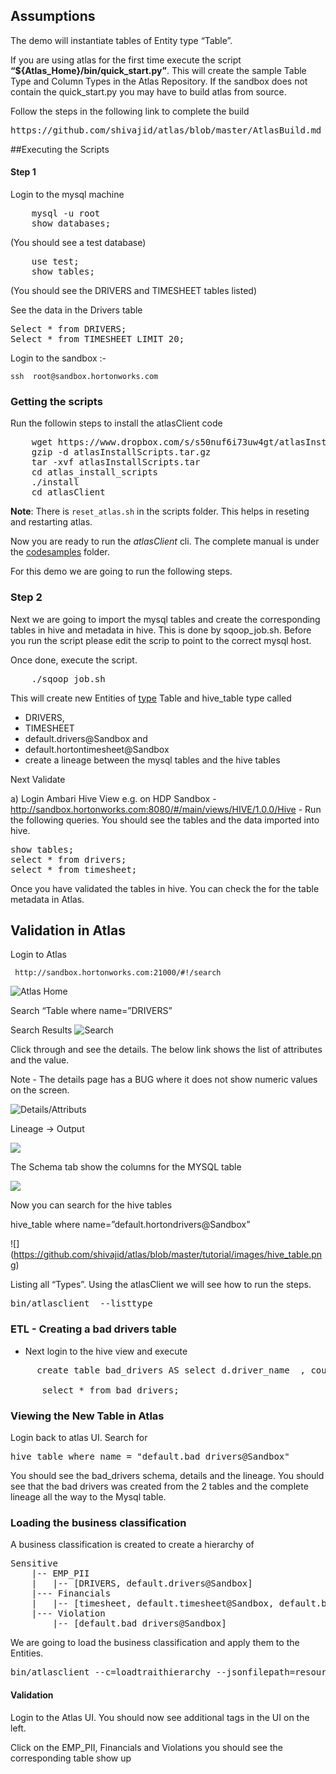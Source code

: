 ## Assumptions

The demo will instantiate tables of Entity type “Table”. 

If you are using atlas for the first time execute the script <strong>“${Atlas_Home}/bin/quick_start.py”</strong>. This will create the sample Table Type and Column Types in the Atlas Repository.
 If the sandbox does not contain the quick_start.py you may have to build atlas from source.

Follow the steps in the following link to complete the build
<pre>
https://github.com/shivajid/atlas/blob/master/AtlasBuild.md
</pre>


##Executing the Scripts

#### Step 1

Login to the mysql machine
<pre>
    mysql -u root
    show databases; 
</pre>
(You should see a test database)
<pre>
	use test;
	show tables; 
</pre>
(You should see the DRIVERS and TIMESHEET tables listed)

See the data in the Drivers table

<pre>
Select * from DRIVERS;
Select * from TIMESHEET LIMIT 20;
</pre>


Login to the sandbox :-

	ssh  root@sandbox.hortonworks.com

### Getting the scripts


Run the followin steps to install the atlasClient code

<pre>
	wget https://www.dropbox.com/s/s50nuf6i73uw4gt/atlasInstallScripts.tar.gz?dl=0 -O atlasInstallScripts.tar.gz
	gzip -d atlasInstallScripts.tar.gz
	tar -xvf atlasInstallScripts.tar
	cd atlas_install_scripts
	./install
	cd atlasClient
</pre>	
<strong>Note</strong>: There is <code>reset_atlas.sh</code> in the scripts folder. This helps in reseting and restarting atlas.

Now you are ready to run the <em>atlasClient</em> cli.  The complete manual is under the [codesamples](https://github.com/shivajid/atlas/tree/master/codesamples/atlas) folder.

For this demo we are going to run the following steps.

### Step 2

Next we are going to import the mysql tables and create the corresponding tables in hive and metadata in hive. This is done by sqoop_job.sh. Before you run the script please edit the scrip to point to the correct mysql host.

Once done, execute the script.

<pre>
	./sqoop_job.sh 
</pre>


This will create new Entities of [type](https://github.com/shivajid/atlas/blob/master/docs/TypeSystem.md) Table and hive_table type called 

* DRIVERS, 
* TIMESHEET 
* default.drivers@Sandbox and 
* default.hortontimesheet@Sandbox
* create a lineage between the mysql tables and the hive tables

Next Validate

a) Login Ambari Hive View
	e.g. on HDP Sandbox
	- http://sandbox.hortonworks.com:8080/#/main/views/HIVE/1.0.0/Hive
	- Run the following queries. You should see the tables and the data imported into hive.
	
<pre>
show tables;
select * from drivers;
select * from timesheet;
</pre> 

Once you have validated the tables in hive. You can check the for the table metadata in Atlas.



## Validation in Atlas

Login to Atlas
	
     http://sandbox.hortonworks.com:21000/#!/search
![Atlas Home](https://github.com/shivajid/atlas/blob/master/tutorial/images/AtlasHome.png)

Search 
“Table where name=”DRIVERS” 

Search Results
![Search](https://github.com/shivajid/atlas/blob/master/tutorial/images/Screen%20Shot%202015-07-09%20at%208.59.16%20AM.png)


Click through and see the details. The below link shows the list of attributes and the value. 

Note - The details page has a BUG where it does not show numeric values on the screen.


![Details/Attributs](https://github.com/shivajid/atlas/blob/master/tutorial/images/Screen%20Shot%202015-07-09%20at%209.15.12%20AM.png)

Lineage -> Output


![](https://github.com/shivajid/atlas/blob/master/tutorial/images/lineage.png)



The Schema tab show the columns for the MYSQL table




![](https://github.com/shivajid/atlas/blob/master/tutorial/images/schema.png)


Now you can search for the hive tables

hive_table where name=”default.hortondrivers@Sandbox”

![] (https://github.com/shivajid/atlas/blob/master/tutorial/images/hive_table.png)

Listing all “Types”. Using the atlasClient we will see how to run the steps.


<pre>
bin/atlasclient  --listtype
</pre>

### ETL - Creating a bad drivers table

* Next login to the hive view and execute
<pre>
     create table bad_drivers AS select d.driver_name  , count(d.driver_name)  from DRIVERS d, TIMESHEET t where d.driver_id = t.driver_id and  t.hours_logged > 60 group by d.driver_name;

      select * from bad_drivers;
</pre>

### Viewing the New Table in Atlas

Login back to atlas UI. Search for 

<pre>
hive_table where name = "default.bad_drivers@Sandbox"
</pre>

You should see the bad_drivers schema, details and the lineage. You should see that the bad drivers was created from the 2 tables and the complete lineage all the way to the Mysql table.

### Loading the business classification

A business classification is created to create a hierarchy of 
<pre>
Sensitive
	|-- EMP_PII
	|	|-- [DRIVERS, default.drivers@Sandbox]
	|--- Financials
	|	|-- [timesheet, default.timesheet@Sandbox, default.bad_drivers@Sandbox]
	|--- Violation
		|-- [default.bad_drivers@Sandbox]
</pre>	

We are going to load the business classification and apply them to the Entities.
<pre>
bin/atlasclient --c=loadtraithierarchy --jsonfilepath=resources/SensitivityHierarchy.json
</pre>

#### Validation

Login to the Atlas UI. You should now see additional tags in the UI on the left. 

Click on the EMP_PII, Financials and Violations you should see the corresponding table show up
